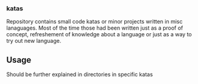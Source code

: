 ### katas

Repository contains small code katas or minor projects written in misc lanaguages. Most of the time those had been written just as a proof of concept, refreshement of knowledge about a language or just as a way to try out new language.

## Usage

Should be further explained in directories in specific katas
